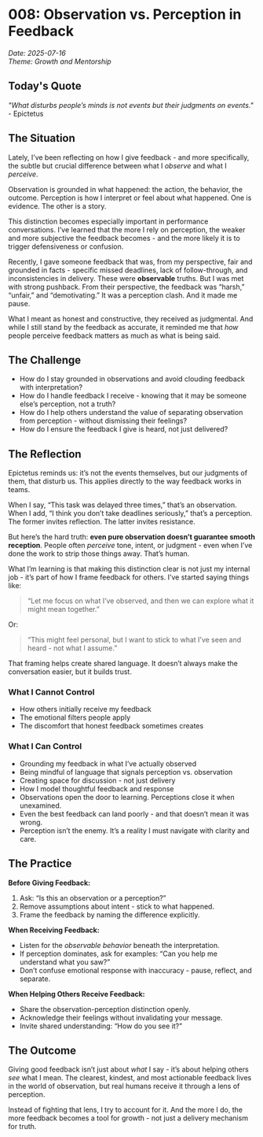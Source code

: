 # 008: Observation vs. Perception in Feedback

*Date: 2025-07-16*  
*Theme: Growth and Mentorship*

## Today's Quote

*"What disturbs people’s minds is not events but their judgments on events."* - Epictetus

## The Situation

Lately, I’ve been reflecting on how I give feedback - and more specifically, the subtle but crucial difference between what I *observe* and what I *perceive*. 

Observation is grounded in what happened: the action, the behavior, the outcome. Perception is how I interpret or feel about what happened. One is evidence. The other is a story.

This distinction becomes especially important in performance conversations. I’ve learned that the more I rely on perception, the weaker and more subjective the feedback becomes - and the more likely it is to trigger defensiveness or confusion.

Recently, I gave someone feedback that was, from my perspective, fair and grounded in facts - specific missed deadlines, lack of follow-through, and inconsistencies in delivery. These were **observable** truths. But I was met with strong pushback. From their perspective, the feedback was “harsh,” “unfair,” and “demotivating.” It was a perception clash. And it made me pause.

What I meant as honest and constructive, they received as judgmental. And while I still stand by the feedback as accurate, it reminded me that *how* people perceive feedback matters as much as what is being said.

## The Challenge

- How do I stay grounded in observations and avoid clouding feedback with interpretation?
- How do I handle feedback I receive - knowing that it may be someone else’s perception, not a truth?
- How do I help others understand the value of separating observation from perception - without dismissing their feelings?
- How do I ensure the feedback I give is heard, not just delivered?

## The Reflection

Epictetus reminds us: it’s not the events themselves, but our judgments of them, that disturb us. This applies directly to the way feedback works in teams.

When I say, “This task was delayed three times,” that’s an observation. When I add, “I think you don’t take deadlines seriously,” that’s a perception. The former invites reflection. The latter invites resistance.

But here’s the hard truth: **even pure observation doesn’t guarantee smooth reception**. People often *perceive* tone, intent, or judgment - even when I’ve done the work to strip those things away. That’s human.

What I’m learning is that making this distinction clear is not just my internal job - it’s part of how I frame feedback for others. I’ve started saying things like:

> “Let me focus on what I’ve observed, and then we can explore what it might mean together.”

Or:

> “This might feel personal, but I want to stick to what I’ve seen and heard - not what I assume.”

That framing helps create shared language. It doesn’t always make the conversation easier, but it builds trust.

### What I Cannot Control

- How others initially receive my feedback  
- The emotional filters people apply  
- The discomfort that honest feedback sometimes creates  

### What I Can Control

- Grounding my feedback in what I’ve actually observed  
- Being mindful of language that signals perception vs. observation  
- Creating space for discussion - not just delivery  
- How I model thoughtful feedback and response  
- Observations open the door to learning. Perceptions close it when unexamined.  
- Even the best feedback can land poorly - and that doesn’t mean it was wrong.  
- Perception isn’t the enemy. It’s a reality I must navigate with clarity and care.  

## The Practice

**Before Giving Feedback:**
1. Ask: “Is this an observation or a perception?”
2. Remove assumptions about intent - stick to what happened.
3. Frame the feedback by naming the difference explicitly.

**When Receiving Feedback:**
- Listen for the *observable behavior* beneath the interpretation.
- If perception dominates, ask for examples: “Can you help me understand what you saw?”
- Don’t confuse emotional response with inaccuracy - pause, reflect, and separate.

**When Helping Others Receive Feedback:**
- Share the observation-perception distinction openly.
- Acknowledge their feelings without invalidating your message.
- Invite shared understanding: “How do you see it?”

## The Outcome

Giving good feedback isn’t just about *what* I say - it’s about helping others *see* what I mean. The clearest, kindest, and most actionable feedback lives in the world of observation, but real humans receive it through a lens of perception.

Instead of fighting that lens, I try to account for it. And the more I do, the more feedback becomes a tool for growth - not just a delivery mechanism for truth.